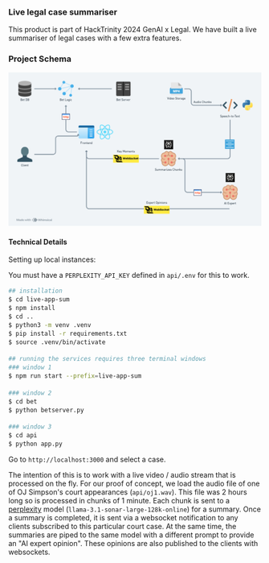### Live legal case summariser

This product is part of HackTrinity 2024 GenAI x Legal. We have built a live summariser of legal cases with a few extra features.

### Project Schema

![](schema.png "")

#### Technical Details
Setting up local instances:

You must have a `PERPLEXITY_API_KEY` defined in `api/.env` for this to work.

```bash
## installation
$ cd live-app-sum
$ npm install
$ cd ..
$ python3 -m venv .venv
$ pip install -r requirements.txt
$ source .venv/bin/activate

## running the services requires three terminal windows
### window 1
$ npm run start --prefix=live-app-sum

### window 2
$ cd bet
$ python betserver.py

### window 3
$ cd api
$ python app.py
```

Go to `http://localhost:3000` and select a case.


The intention of this is to work with a live video / audio stream that is processed on the fly. For our proof of concept, we load the audio file of one of OJ Simpson's court appearances (`api/oj1.wav`). This file was 2 hours long so is processed in chunks of 1 minute. Each chunk is sent to a [perplexity](https://perplexit.ai) model (`llama-3.1-sonar-large-128k-online`) for a summary. Once a summary is completed, it is sent via a websocket notification to any clients subscribed to this particular court case. At the same time, the summaries are piped to the same model with a different prompt to provide an "AI expert opinion". These opinions are also published to the clients with websockets.
